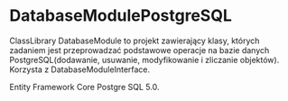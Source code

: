 # DatabaseModulePostgreSQL

ClassLibrary DatabaseModule to projekt zawierający klasy, których zadaniem jest przeprowadzać podstawowe operacje na bazie danych PostgreSQL(dodawanie, usuwanie, modyfikowanie i zliczanie objektów). Korzysta z DatabaseModuleInterface.

Entity Framework Core Postgre SQL 5.0.